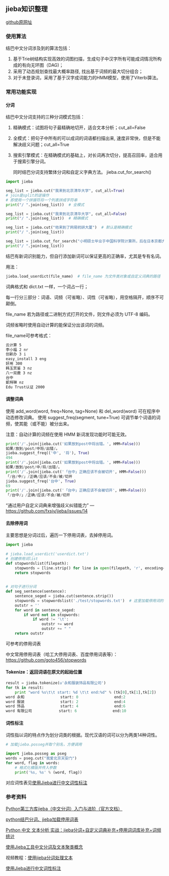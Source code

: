## jieba知识整理



[github原网址](https://github.com/fxsjy/jieba/tree/master/test)



### 使用算法

结巴中文分词涉及到的算法包括：

1. 基于Trie树结构实现高效的词图扫描，生成句子中汉字所有可能成词情况所构成的有向无环图（DAG)；
2. 采用了动态规划查找最大概率路径, 找出基于词频的最大切分组合；
3. 对于未登录词，采用了基于汉字成词能力的HMM模型，使用了Viterbi算法。



### 常用功能实现

#### 分词

结巴中文分词支持的三种分词模式包括：

1. 精确模式：试图将句子最精确地切开，适合文本分析；cut_all=False

2. 全模式：把句子中所有的可以成词的词语都扫描出来, 速度非常快，但是不能解决歧义问题；cut_all=True

3. 搜索引擎模式：在精确模式的基础上，对长词再次切分，提高召回率，适合用于搜索引擎分词。

   同时结巴分词支持繁体分词和自定义字典方法。  jieba.cut_for_search()

```python
import jieba

seg_list = jieba.cut("我来到北京清华大学", cut_all=True)
# join是split的逆操作
# 即使用一个拼接符将一个列表拼成字符串
print("/ ".join(seg_list))  # 全模式

seg_list = jieba.cut("我来到北京清华大学", cut_all=False)
print("/ ".join(seg_list))  # 精确模式

seg_list = jieba.cut("他来到了网易杭研大厦")  # 默认是精确模式
print("/ ".join(seg_list))

seg_list = jieba.cut_for_search("小明硕士毕业于中国科学院计算所，后在日本京都大学深造")  # 搜索引擎模式
print("/ ".join(seg_list))
```



结巴有新词识别能力，但自行添加新词可以保证更高的正确率，尤其是专有名词。

用法： 

```python
jieba.load_userdict(file_name)  # file_name 为文件类对象或自定义词典的路径
```

词典格式和 dict.txt 一样，一个词占一行；

每一行分三部分：词语、词频（可省略）、词性（可省略），用空格隔开，顺序不可颠倒。

file_name 若为路径或二进制方式打开的文件，则文件必须为 UTF-8 编码。

词频省略时使用自动计算的能保证分出该词的词频。



file_name可参考格式：

```txt
云计算 5
李小福 2 nr
创新办 3 i
easy_install 3 eng
好用 300
韩玉赏鉴 3 nz
八一双鹿 3 nz
台中
凱特琳 nz
Edu Trust认证 2000
```



#### 调整词典

使用 add_word(word, freq=None, tag=None) 和 del_word(word) 可在程序中动态修改词典。
使用 suggest_freq(segment, tune=True) 可调节单个词语的词频，使其能（或不能）被分出来。

注意：自动计算的词频在使用 HMM 新词发现功能时可能无效。

```python
print('/'.join(jieba.cut('如果放到post中将出错。', HMM=False)))
如果/放到/post/中将/出错/。
jieba.suggest_freq(('中', '将'), True)
494
print('/'.join(jieba.cut('如果放到post中将出错。', HMM=False)))
如果/放到/post/中/将/出错/。
print('/'.join(jieba.cut('「台中」正确应该不会被切开', HMM=False)))
「/台/中/」/正确/应该/不会/被/切开
jieba.suggest_freq('台中', True)
69
print('/'.join(jieba.cut('「台中」正确应该不会被切开', HMM=False)))
「/台中/」/正确/应该/不会/被/切开
```

“通过用户自定义词典来增强歧义纠错能力” — https://github.com/fxsjy/jieba/issues/14



#### 去除停用词

主要思想是分词过后，遍历一下停用词表，去掉停用词。

```python
import jieba  
  
# jieba.load_userdict('userdict.txt')  
# 创建停用词list  
def stopwordslist(filepath):  
    stopwords = [line.strip() for line in open(filepath, 'r', encoding='utf-8').readlines()]  
    return stopwords  
  
  
# 对句子进行分词  
def seg_sentence(sentence):  
    sentence_seged = jieba.cut(sentence.strip())  
    stopwords = stopwordslist('./test/stopwords.txt')  # 这里加载停用词的路径  
    outstr = ''  
    for word in sentence_seged:  
        if word not in stopwords:  
            if word != '\t':  
                outstr += word  
                outstr += " "  
    return outstr
```

可参考的停用词表

中文常用停用词表（哈工大停用词表、百度停用词表等）：https://github.com/goto456/stopwords



#### Tokenize：返回词语在原文的起始位置

```python
result = jieba.tokenize(u'永和服装饰品有限公司')
for tk in result:
    print "word %s\t\t start: %d \t\t end:%d" % (tk[0],tk[1],tk[2])
word 永和                start: 0                end:2
word 服装                start: 2                end:4
word 饰品                start: 4                end:6
word 有限公司            start: 6                end:10
```



#### 词性标注

词性指以词的特点作为划分词类的根据。现代汉语的词可以分为两类14种词性。

```python
# 加载jieba.posseg并取个别名，方便调用

import jieba.posseg as pseg
words = pseg.cut("我爱北京天安门")
for word, flag in words:
    # 格式化模版并传入参数
    print('%s, %s' % (word, flag))
```

对应词性表见[使用Jieba进行中文词性标注](https://blog.csdn.net/u013421629/article/details/82428539)



### 参考资料

[Python第三方库jieba（中文分词）入门与进阶（官方文档）](https://blog.csdn.net/qq_34337272/article/details/79554772)

[python结巴分词、jieba加载停用词表](https://blog.csdn.net/u012052268/article/details/77825981)

[Python 中文 文本分析 实战：jieba分词+自定义词典补充+停用词词库补充+词频统计](https://blog.csdn.net/qq_30262201/article/details/80128076)

[使用Jieba工具中文分词及文本聚类概念](http://www.cnblogs.com/eastmount/p/5055906.html)

视频教程：[使用jieba分词处理文本](https://study.163.com/course/courseLearn.htm?courseId=1003520028#/learn/video?lessonId=1004015740&courseId=1003520028)

[使用Jieba进行中文词性标注](https://blog.csdn.net/u013421629/article/details/82428539)
